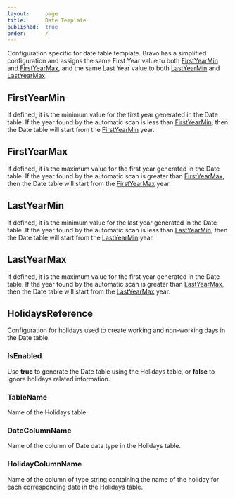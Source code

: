 ```yaml
---
layout:     page
title:      Date Template
published:  true
order:      /
---
```


Configuration specific for date table template. Bravo has a simplified configuration and assigns the same First Year value to both [FirstYearMin](#firstyearmin) and [FirstYearMax](#firstyearmax), and the same Last Year value to both [LastYearMin](#lastyearmin) and [LastYearMax](#lastyearmax).

## FirstYearMin
If defined, it is the minimum value for the first year generated in the Date table. If the year found by the automatic scan is less than [FirstYearMin](#firstyearmin), then the Date table will start from the [FirstYearMin](#firstyearmin) year.

## FirstYearMax
If defined, it is the maximum value for the first year generated in the Date table. If the year found by the automatic scan is greater than [FirstYearMax](#firstyearmax), then the Date table will start from the [FirstYearMax](#firstyearmax) year.

## LastYearMin
If defined, it is the minimum value for the last year generated in the Date table. If the year found by the automatic scan is less than [LastYearMin](#lastyearmin), then the Date table will start from the [LastYearMin](#lastyearmin) year.

## LastYearMax
If defined, it is the maximum value for the first year generated in the Date table. If the year found by the automatic scan is greater than [LastYearMax](#lastyearmax), then the Date table will start from the [LastYearMax](#lastyearmax) year.

## HolidaysReference
Configuration for holidays used to create working and non-working days in the Date table.

### IsEnabled
Use **true** to generate the Date table using the Holidays table, or **false** to ignore holidays related information.

### TableName
Name of the Holidays table.

### DateColumnName
Name of the column of Date data type in the Holidays table.

### HolidayColumnName
Name of the column of type string containing the name of the holiday for each corresponding date in the Holidays table. 
